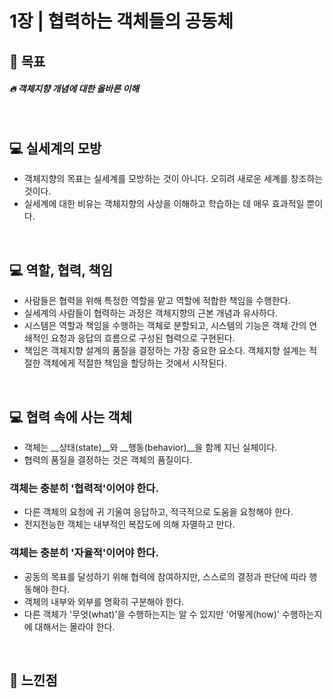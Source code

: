 # 1장 | 협력하는 객체들의 공동체

## 🚩 목표

##### 🔥 객체지향 개념에 대한 올바른 이해

<br>

## 💻 실세계의 모방

- 객체지향의 목표는 실세계를 모방하는 것이 아니다. 오히려 새로운 세계를 창조하는 것이다.
- 실세계에 대한 비유는 객체지향의 사상을 이해하고 학습하는 데 매우 효과적일 뿐이다.

<br>

## 💻 역할, 협력, 책임

- 사람들은 협력을 위해 특정한 역할을 맡고 역할에 적합한 책임을 수행한다.
- 실세계의 사람들이 협력하는 과정은 객체지향의 근본 개념과 유사하다.
- 시스템은 역할과 책임을 수행하는 객체로 분할되고, 시스템의 기능은 객체 간의 연쇄적인 요청과 응답의 흐름으로 구성된 협력으로 구현된다.
- 책임은 객체지향 설계의 품질을 결정하는 가장 중요한 요소다. 객체지향 설계는 적절한 객체에게 적절한 책임을 할당하는 것에서 시작된다.

<br>

## 💻 협력 속에 사는 객체

- 객체는 __상태(state)__와 __행동(behavior)__을 함께 지닌 실체이다.
- 협력의 품질을 결정하는 것은 객체의 품질이다.

### 객체는 충분히 '협력적'이어야 한다.
- 다른 객체의 요청에 귀 기울여 응답하고, 적극적으로 도움을 요청해야 한다.
- 전지전능한 객체는 내부적인 복잡도에 의해 자멸하고 만다.

### 객체는 충분히 '자율적'이어야 한다.
- 공동의 목표를 달성하기 위해 협력에 참여하지만, 스스로의 결정과 판단에 따라 행동해야 한다.
- 객체의 내부와 외부를 명확히 구분해야 한다.
- 다른 객체가 '무엇(what)'을 수행하는지는 알 수 있지만 '어떻게(how)' 수행하는지에 대해서는 몰라야 한다.

<br>

## 📝 느낀점
